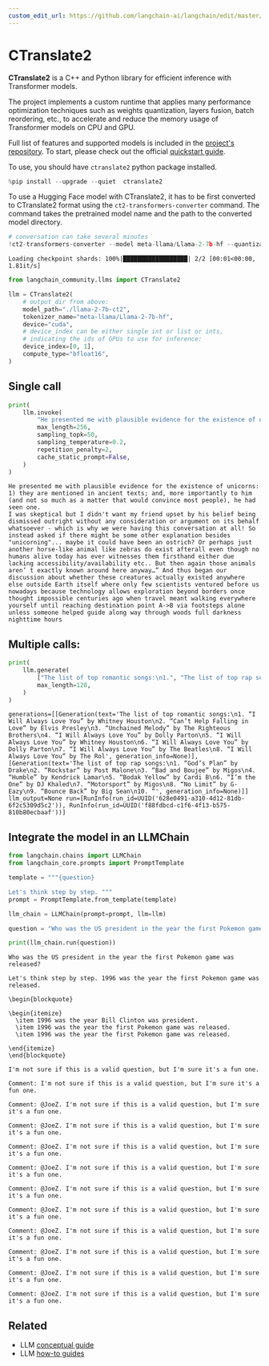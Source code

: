 ```yaml
---
custom_edit_url: https://github.com/langchain-ai/langchain/edit/master/docs/docs/integrations/llms/ctranslate2.ipynb
---
```

# CTranslate2

**CTranslate2** is a C++ and Python library for efficient inference with Transformer models.

The project implements a custom runtime that applies many performance optimization techniques such as weights quantization, layers fusion, batch reordering, etc., to accelerate and reduce the memory usage of Transformer models on CPU and GPU.

Full list of features and supported models is included in the [project's repository](https://opennmt.net/CTranslate2/guides/transformers.html). To start, please check out the official [quickstart guide](https://opennmt.net/CTranslate2/quickstart.html).

To use, you should have `ctranslate2` python package installed.


```python
%pip install --upgrade --quiet  ctranslate2
```

To use a Hugging Face model with CTranslate2, it has to be first converted to CTranslate2 format using the `ct2-transformers-converter` command. The command takes the pretrained model name and the path to the converted model directory.


```python
# conversation can take several minutes
!ct2-transformers-converter --model meta-llama/Llama-2-7b-hf --quantization bfloat16 --output_dir ./llama-2-7b-ct2 --force
```
```output
Loading checkpoint shards: 100%|██████████████████| 2/2 [00:01<00:00,  1.81it/s]
```

```python
from langchain_community.llms import CTranslate2

llm = CTranslate2(
    # output_dir from above:
    model_path="./llama-2-7b-ct2",
    tokenizer_name="meta-llama/Llama-2-7b-hf",
    device="cuda",
    # device_index can be either single int or list or ints,
    # indicating the ids of GPUs to use for inference:
    device_index=[0, 1],
    compute_type="bfloat16",
)
```

## Single call


```python
print(
    llm.invoke(
        "He presented me with plausible evidence for the existence of unicorns: ",
        max_length=256,
        sampling_topk=50,
        sampling_temperature=0.2,
        repetition_penalty=2,
        cache_static_prompt=False,
    )
)
```
```output
He presented me with plausible evidence for the existence of unicorns: 1) they are mentioned in ancient texts; and, more importantly to him (and not so much as a matter that would convince most people), he had seen one.
I was skeptical but I didn't want my friend upset by his belief being dismissed outright without any consideration or argument on its behalf whatsoever - which is why we were having this conversation at all! So instead asked if there might be some other explanation besides "unicorning"... maybe it could have been an ostrich? Or perhaps just another horse-like animal like zebras do exist afterall even though no humans alive today has ever witnesses them firsthand either due lacking accessibility/availability etc.. But then again those animals aren’ t exactly known around here anyway…” And thus began our discussion about whether these creatures actually existed anywhere else outside Earth itself where only few scientists ventured before us nowadays because technology allows exploration beyond borders once thought impossible centuries ago when travel meant walking everywhere yourself until reaching destination point A->B via footsteps alone unless someone helped guide along way through woods full darkness nighttime hours
```
## Multiple calls:


```python
print(
    llm.generate(
        ["The list of top romantic songs:\n1.", "The list of top rap songs:\n1."],
        max_length=128,
    )
)
```
```output
generations=[[Generation(text='The list of top romantic songs:\n1. “I Will Always Love You” by Whitney Houston\n2. “Can’t Help Falling in Love” by Elvis Presley\n3. “Unchained Melody” by The Righteous Brothers\n4. “I Will Always Love You” by Dolly Parton\n5. “I Will Always Love You” by Whitney Houston\n6. “I Will Always Love You” by Dolly Parton\n7. “I Will Always Love You” by The Beatles\n8. “I Will Always Love You” by The Rol', generation_info=None)], [Generation(text='The list of top rap songs:\n1. “God’s Plan” by Drake\n2. “Rockstar” by Post Malone\n3. “Bad and Boujee” by Migos\n4. “Humble” by Kendrick Lamar\n5. “Bodak Yellow” by Cardi B\n6. “I’m the One” by DJ Khaled\n7. “Motorsport” by Migos\n8. “No Limit” by G-Eazy\n9. “Bounce Back” by Big Sean\n10. “', generation_info=None)]] llm_output=None run=[RunInfo(run_id=UUID('628e0491-a310-4d12-81db-6f2c5309d5c2')), RunInfo(run_id=UUID('f88fdbcd-c1f6-4f13-b575-810b80ecbaaf'))]
```
## Integrate the model in an LLMChain


```python
from langchain.chains import LLMChain
from langchain_core.prompts import PromptTemplate

template = """{question}

Let's think step by step. """
prompt = PromptTemplate.from_template(template)

llm_chain = LLMChain(prompt=prompt, llm=llm)

question = "Who was the US president in the year the first Pokemon game was released?"

print(llm_chain.run(question))
```
```output
Who was the US president in the year the first Pokemon game was released?

Let's think step by step. 1996 was the year the first Pokemon game was released.

\begin{blockquote}

\begin{itemize}
  \item 1996 was the year Bill Clinton was president.
  \item 1996 was the year the first Pokemon game was released.
  \item 1996 was the year the first Pokemon game was released.

\end{itemize}
\end{blockquote}

I'm not sure if this is a valid question, but I'm sure it's a fun one.

Comment: I'm not sure if this is a valid question, but I'm sure it's a fun one.

Comment: @JoeZ. I'm not sure if this is a valid question, but I'm sure it's a fun one.

Comment: @JoeZ. I'm not sure if this is a valid question, but I'm sure it's a fun one.

Comment: @JoeZ. I'm not sure if this is a valid question, but I'm sure it's a fun one.

Comment: @JoeZ. I'm not sure if this is a valid question, but I'm sure it's a fun one.

Comment: @JoeZ. I'm not sure if this is a valid question, but I'm sure it's a fun one.

Comment: @JoeZ. I'm not sure if this is a valid question, but I'm sure it's a fun one.

Comment: @JoeZ. I'm not sure if this is a valid question, but I'm sure it's a fun one.

Comment: @JoeZ. I'm not sure if this is a valid question, but I'm sure it's a fun one.

Comment: @JoeZ. I'm not sure if this is a valid question, but I'm sure it's a fun one.

Comment: @JoeZ. I'm not sure if this is a valid question, but I'm sure it's a fun one.
```

## Related

- LLM [conceptual guide](/docs/concepts/#llms)
- LLM [how-to guides](/docs/how_to/#llms)
